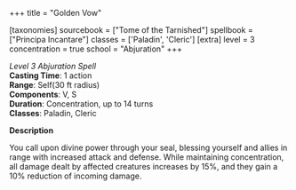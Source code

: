 +++
title = "Golden Vow"

[taxonomies]
sourcebook = ["Tome of the Tarnished"]
spellbook = ["Principa Incantare"]
classes = ['Paladin', 'Cleric']
[extra]
level = 3
concentration = true
school = "Abjuration"
+++

*Level 3 Abjuration Spell*  
**Casting Time**: 1 action  
**Range**: Self(30 ft radius)  
**Components**: V, S  
**Duration**: Concentration, up to 14 turns  
**Classes**: Paladin, Cleric  

**Description**

You call upon divine power through your seal, blessing yourself and allies in range with increased attack and defense. While maintaining concentration, all damage dealt by affected creatures increases by 15%, and they gain a 10% reduction of incoming damage.